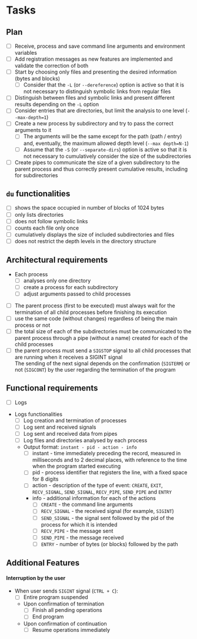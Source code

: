 # Tasks

## Plan
- [ ] Receive, process and save command line arguments and environment variables
- [ ] Add registration messages as new features are implemented and validate the correction of both
- [ ] Start by choosing only files and presenting the desired information (bytes and blocks)
  - [ ] Consider that the `-L` (or `--dereference`) option is active so that it is not necessary to distinguish symbolic links from regular files
- [ ] Distinguish between files and symbolic links and present different results depending on the `-L` option
- [ ] Consider entries that are directories, but limit the analysis to one level (`--max-depth=1`)
- [ ] Create a new process by subdirectory and try to pass the correct arguments to it
  - [ ] The arguments will be the same except for the path (path / entry) and, eventually, the maximum allowed depth level (`--max depth=N-1`)
  - [ ] Assume that the `-S` (or `--separate-dirs`) option is active so that it is not necessary to cumulatively consider the size of the subdirectories
- [ ] Create pipes to communicate the size of a given subdirectory to the parent process and thus correctly present cumulative results, including for subdirectories

## `du` functionalities
- [ ] shows the space occupied in number of blocks of 1024 bytes
- [ ] only lists directories
- [ ] does not follow symbolic links
- [ ] counts each file only once
- [ ] cumulatively displays the size of included subdirectories and files
- [ ] does not restrict the depth levels in the directory structure

## Architectural requirements
- Each process
  - [ ] analyses only one directory
  - [ ] create a process for each subdirectory
  - [ ] adjust arguments passed to child processes
- [ ] The parent process (first to be executed) must always wait for the termination of all child processes before finishing its execution
- [ ] use the same code (without changes) regardless of being the main process or not
- [ ] the total size of each of the subdirectories must be communicated to the parent process through a pipe (without a name) created for each of the child processes
- [ ] the parent process must send a `SIGSTOP` signal to all child processes that are running when it receives a SIGINT signal  
  The sending of the next signal depends on the confirmation (`SIGTERM`) or not (`SIGCONT`) by the user regarding the termination of the program

## Functional requirements
- [ ] Logs
- Logs functionalities
  - [ ] Log creation and termination of processes
  - [ ] Log sent and received signals
  - [ ] Log sent and received data from pipes
  - [ ] Log files and directories analysed by each process
  - Output format: `instant - pid - action - info`
    - [ ] instant - time immediately preceding the record, measured in milliseconds and to 2 decimal places, with reference to the time when the program started executing
    - [ ] pid - process identifier that registers the line, with a fixed space for 8 digits
    - [ ] action - description of the type of event: `CREATE`, `EXIT`, `RECV_SIGNAL`, `SEND_SIGNAL`, `RECV_PIPE`, `SEND_PIPE` and `ENTRY`
    - info - additional information for each of the actions
      - [ ] `CREATE` - the command line arguments
      - [ ] `RECV_SIGNAL` - the received signal (for example, `SIGINT`)
      - [ ] `SEND_SIGNAL` - the signal sent followed by the pid of the process for which it is intended
      - [ ] `RECV_PIPE` - the message sent
      - [ ] `SEND_PIPE` - the message received
      - [ ] `ENTRY` - number of bytes (or blocks) followed by the path

## Additional Features
#### Interruption by the user
- When user sends `SIGINT` signal (`CTRL + C`):
  - [ ] Entire program suspended
  - Upon confirmation of termination
    - [ ] Finish all pending operations
    - [ ] End program
  - Upon confirmation of continuation
    - [ ] Resume operations immediately
